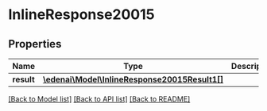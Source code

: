 # InlineResponse20015

## Properties
Name | Type | Description | Notes
------------ | ------------- | ------------- | -------------
**result** | [**\edenai\Model\InlineResponse20015Result1[]**](InlineResponse20015Result1.md) |  | [optional] 

[[Back to Model list]](../README.md#documentation-for-models) [[Back to API list]](../README.md#documentation-for-api-endpoints) [[Back to README]](../README.md)


